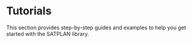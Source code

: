 # Tutorials

This section provides step-by-step guides and examples to help you get started with the SATPLAN library.